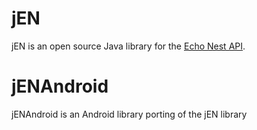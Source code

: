 # jEN  

jEN is an open source Java library for the [Echo Nest API](http://developer.echonest.com/docs/v4/). 

# jENAndroid

jENAndroid is an Android library porting of the jEN library

